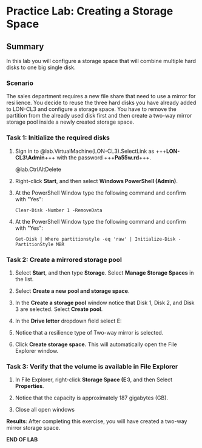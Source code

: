 # Practice Lab: Creating a Storage Space

## Summary

In this lab you will configure a storage space that will combine multiple hard
disks to one big single disk.

### Scenario

The sales department requires a new file share that need to use a mirror for
resilience. You decide to reuse the three hard disks you have already added to
LON-CL3 and configure a storage space. You have to remove the partition from the
already used disk first and then create a two-way mirror storage pool inside a
newly created storage space.

 

### Task 1: Initialize the required disks

1.  Sign in to @lab.VirtualMachine(LON-CL3).SelectLink as +++**LON-CL3\\Admin**+++ with the password +++**Pa55w.rd**+++.

    @lab.CtrlAltDelete

2.  Right-click **Start**, and then select **Windows PowerShell (Admin)**.

3.  At the PowerShell Window type the following command and confirm with "Yes":

    ```
    Clear-Disk -Number 1 -RemoveData
    ```

1.  At the PowerShell Window type the following command and confirm with "Yes":

    ```
    Get-Disk | Where partitionstyle -eq 'raw' | Initialize-Disk -PartitionStyle MBR
    ```

 

### Task 2: Create a mirrored storage pool

1.  Select **Start**, and then type **Storage**. Select **Manage Storage
    Spaces** in the list.

2.  Select **Create a new pool and storage space**.

3.  In the **Create a storage pool** window notice that Disk 1, Disk 2, and Disk
    3 are selected. Select **Create pool**.

4.  In the **Drive letter** dropdown field select E:

5.  Notice that a resilience type of Two-way mirror is selected.

6.  Click **Create storage space.** This will automatically open the File
    Explorer window.

 

### Task 3: Verify that the volume is available in File Explorer 

1.  In File Explorer, right-click **Storage Space (E:)**, and then Select
    **Properties**.

2.  Notice that the capacity is approximately 187 gigabytes (GB).

3.  Close all open windows

 

**Results**: After completing this exercise, you will have created a two-way
mirror storage space.

**END OF LAB**
